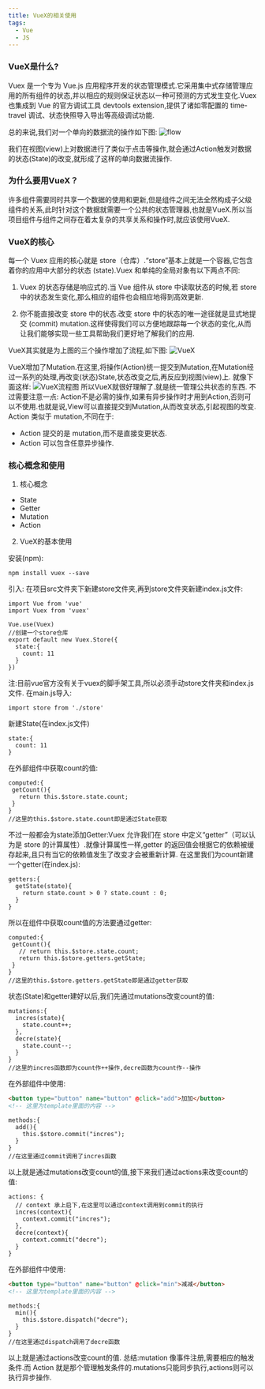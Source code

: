 ```yaml
---
title: VueX的相关使用
tags:
  - Vue
  - JS
---
```


### VueX是什么?

  Vuex 是一个专为 Vue.js 应用程序开发的状态管理模式.它采用集中式存储管理应用的所有组件的状态,并以相应的规则保证状态以一种可预测的方式发生变化.Vuex 也集成到 Vue 的官方调试工具 devtools extension,提供了诸如零配置的 time-travel 调试、状态快照导入导出等高级调试功能.
  <!-- more -->
  总的来说,我们对一个单向的数据流的操作如下图:
  ![flow](http://wx4.sinaimg.cn/mw690/89296167gy1fuwd8r9apvj20zk0o2gm0.jpg)

  我们在视图(view)上对数据进行了类似于点击等操作,就会通过Action触发对数据的状态(State)的改变,就形成了这样的单向数据流操作.
### 为什么要用VueX？

  许多组件需要同时共享一个数据的使用和更新,但是组件之间无法全然构成子父级组件的关系,此时针对这个数据就需要一个公共的状态管理器,也就是VueX.所以当项目组件与组件之间存在着太复杂的共享关系和操作时,就应该使用VueX.

### VueX的核心

  每一个 Vuex 应用的核心就是 store（仓库）.“store”基本上就是一个容器,它包含着你的应用中大部分的状态 (state).Vuex 和单纯的全局对象有以下两点不同:
   1. Vuex 的状态存储是响应式的.当 Vue 组件从 store 中读取状态的时候,若 store 中的状态发生变化,那么相应的组件也会相应地得到高效更新.

   2. 你不能直接改变 store 中的状态.改变 store 中的状态的唯一途径就是显式地提交 (commit) mutation.这样使得我们可以方便地跟踪每一个状态的变化,从而让我们能够实现一些工具帮助我们更好地了解我们的应用.      


   VueX其实就是为上图的三个操作增加了流程,如下图:
   ![VueX](http://wx2.sinaimg.cn/mw690/89296167gy1fuwdllhvgoj20jh0fbwef.jpg)

   VueX增加了Mutation.在这里,将操作(Action)统一提交到Mutation,在Mutation经过一系列的处理,再改变(状态)State,状态改变之后,再反应到视图(view)上.
   就像下面这样:
   ![VueX流程图](http://wx1.sinaimg.cn/mw690/89296167gy1fuwdzb7lvbj20q903fglk.jpg)
   所以VueX就很好理解了.就是统一管理公共状态的东西.
   不过需要注意一点:
   Action不是必需的操作,如果有异步操作时才用到Action,否则可以不使用.也就是说,View可以直接提交到Mutation,从而改变状态,引起视图的改变.
   Action 类似于 mutation,不同在于:
   - Action 提交的是 mutation,而不是直接变更状态.
   - Action 可以包含任意异步操作.      



### 核心概念和使用
  1. 核心概念
  - State
  - Getter
  - Mutation
  - Action         
  2. VueX的基本使用         



  安装(npm):
  ```
  npm install vuex --save
  ```
  引入:
  在项目src文件夹下新建store文件夹,再到store文件夹新建index.js文件:
  ``` JS
  import Vue from 'vue'
  import Vuex from 'vuex'

  Vue.use(Vuex)
  //创建一个store仓库
  export default new Vuex.Store({
    state:{
      count: 11
    }
  })
  ```
  注:目前vue官方没有关于vuex的脚手架工具,所以必须手动store文件夹和index.js文件.
  在main.js导入:
  ``` JS
  import store from './store'
  ```
  新建State(在index.js文件)
  ``` JS
  state:{
    count: 11
  }
  ```
  在外部组件中获取count的值:
  ``` JS
  computed:{
   getCount(){
     return this.$store.state.count;
   }
 }
 //这里的this.$store.state.count即是通过State获取
  ```
  不过一般都会为state添加Getter:Vuex 允许我们在 store 中定义“getter”（可以认为是 store 的计算属性）.就像计算属性一样,getter 的返回值会根据它的依赖被缓存起来,且只有当它的依赖值发生了改变才会被重新计算.
  在这里我们为count新建一个getter(在index.js):
  ``` JS
  getters:{
    getState(state){
      return state.count > 0 ? state.count : 0;
    }
  }
  ```
  所以在组件中获取count值的方法要通过getter:
  ``` JS
  computed:{
   getCount(){
     // return this.$store.state.count;
     return this.$store.getters.getState;
   }
 }
 //这里的this.$store.getters.getState即是通过getter获取
  ```
  状态(State)和getter建好以后,我们先通过mutations改变count的值:
  ``` JS
  mutations:{
    incres(state){
      state.count++;
    },
    decre(state){
      state.count--;
    }
  }
  //这里的incres函数即为count作++操作,decre函数为count作--操作
  ```
  在外部组件中使用:
  ``` html
  <button type="button" name="button" @click="add">加加</button>
  <!-- 这里为template里面的内容 -->
  ```
  ``` JS
  methods:{
    add(){
      this.$store.commit("incres");
    }
  }
  //在这里通过commit调用了incres函数
  ```
  以上就是通过mutations改变count的值,接下来我们通过actions来改变count的值:
  ``` JS
  actions: {
    // context 承上启下,在这里可以通过context调用到commit的执行
    incres(context){
      context.commit("incres");
    },
    decre(context){
      context.commit("decre");
    }
  }
  ```
  在外部组件中使用:
  ``` html
  <button type="button" name="button" @click="min">减减</button>
  <!-- 这里为template里面的内容 -->
  ```
  ```JS
  methods:{
    min(){
      this.$store.dispatch("decre");
    }
  }
  //在这里通过dispatch调用了decre函数
  ```
  以上就是通过actions改变count的值.
  总结:mutation 像事件注册,需要相应的触发条件.而 Action 就是那个管理触发条件的.mutations只能同步执行,actions则可以执行异步操作.
